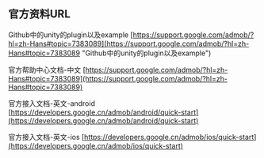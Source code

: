 ## 官方资料URL ##

Github中的unity的plugin以及example
[https://support.google.com/admob/?hl=zh-Hans#topic=7383089](https://support.google.com/admob/?hl=zh-Hans#topic=7383089 "Github中的unity的plugin以及example")

官方帮助中心文档-中文
[https://support.google.com/admob/?hl=zh-Hans#topic=7383089](https://support.google.com/admob/?hl=zh-Hans#topic=7383089)

官方接入文档-英文-android
[https://developers.google.cn/admob/android/quick-start](https://developers.google.cn/admob/android/quick-start)

官方接入文档-英文-ios
[https://developers.google.cn/admob/ios/quick-start](https://developers.google.cn/admob/ios/quick-start)

